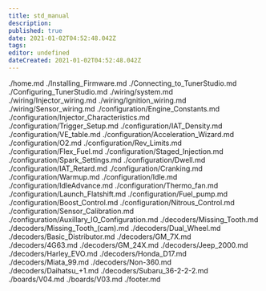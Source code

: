 ```yaml
---
title: std_manual
description: 
published: true
date: 2021-01-02T04:52:48.042Z
tags: 
editor: undefined
dateCreated: 2021-01-02T04:52:48.042Z
---
```


./home.md
./Installing_Firmware.md
./Connecting_to_TunerStudio.md
./Configuring_TunerStudio.md
./wiring/system.md
./wiring/Injector_wiring.md
./wiring/Ignition_wiring.md
./wiring/Sensor_wiring.md
./configuration/Engine_Constants.md
./configuration/Injector_Characteristics.md
./configuration/Trigger_Setup.md
./configuration/IAT_Density.md
./configuration/VE_table.md
./configuration/Acceleration_Wizard.md
./configuration/O2.md
./configuration/Rev_Limits.md
./configuration/Flex_Fuel.md
./configuration/Staged_Injection.md
./configuration/Spark_Settings.md 
./configuration/Dwell.md
./configuration/IAT_Retard.md
./configuration/Cranking.md
./configuration/Warmup.md
./configuration/Idle.md
./configuration/IdleAdvance.md
./configuration/Thermo_fan.md
./configuration/Launch_Flatshift.md
./configuration/Fuel_pump.md
./configuration/Boost_Control.md
./configuration/Nitrous_Control.md
./configuration/Sensor_Calibration.md
./configuration/Auxillary_IO_Configuration.md
./decoders/Missing_Tooth.md
./decoders/Missing_Tooth_(cam).md
./decoders/Dual_Wheel.md
./decoders/Basic_Distributor.md
./decoders/GM_7X.md
./decoders/4G63.md
./decoders/GM_24X.md
./decoders/Jeep_2000.md
./decoders/Harley_EVO.md
./decoders/Honda_D17.md
./decoders/Miata_99.md
./decoders/Non-360.md
./decoders/Daihatsu_+1.md
./decoders/Subaru_36-2-2-2.md
./boards/V04.md
./boards/V03.md
./footer.md
